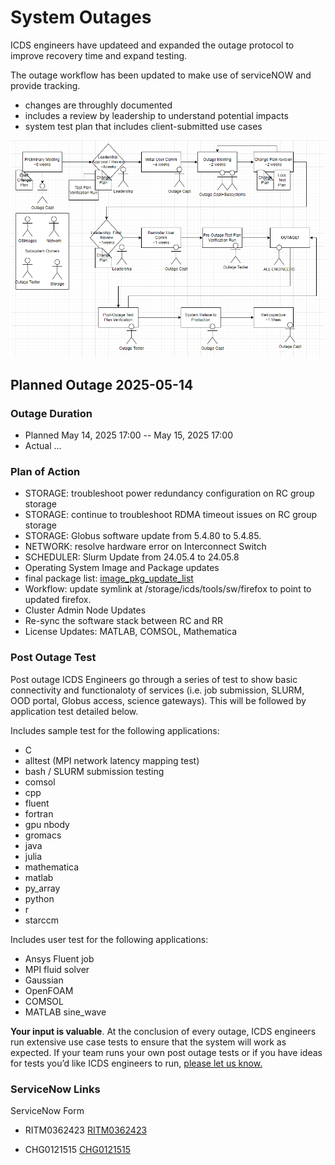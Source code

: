 # System Outages

ICDS engineers have updateed and expanded the outage protocol to improve recovery time and expand testing. 

The outage workflow has been updated to make use of serviceNOW and provide tracking.

 - changes are throughly documented
 - includes a review by leadership to understand potential impacts
 - system test plan that includes client-submitted use cases


![Outage WorkFlow Diagram](../img/ICDS_Outage_workflow.png)

## Planned Outage 2025-05-14

### Outage Duration

 - Planned May 14, 2025 17:00 -- May 15, 2025 17:00
 - Actual …

### Plan of Action

 - STORAGE: troubleshoot power redundancy configuration on RC group storage
 - STORAGE: continue to troubleshoot RDMA timeout issues on RC group storage 
 - STORAGE: Globus software update from 5.4.80 to 5.4.85. 
 - NETWORK: resolve hardware error on Interconnect Switch
 - SCHEDULER: Slurm Update from 24.05.4 to 24.05.8
 - Operating System Image and Package updates
 - final package list: [image_pkg_update_list](../img/image_pkg_update_list_2025-05-13.txt)
 - Workflow: update symlink at /storage/icds/tools/sw/firefox to point to updated firefox.
 - Cluster Admin Node Updates
 - Re-sync the software stack between RC and RR
 - License Updates: MATLAB, COMSOL, Mathematica

### Post Outage Test

Post outage ICDS Engineers go through a series of test to show basic connectivity and functionaloty of services (i.e. job submission, SLURM, OOD portal, Globus access, science gateways). This will be followed by application test detailed below. 

Includes sample test for the following applications:

 - C
 - alltest (MPI network latency mapping test)
 - bash / SLURM submission testing
 - comsol
 - cpp
 - fluent
 - fortran
 - gpu nbody
 - gromacs
 - java
 - julia
 - mathematica
 - matlab
 - py_array
 - python
 - r
 - starccm


Includes user test for the following applications: 

 - Ansys Fluent job
 - MPI fluid solver
 - Gaussian
 - OpenFOAM
 - COMSOL
 - MATLAB sine_wave 

**Your input is valuable**. At the conclusion of every outage, ICDS engineers run extensive use case tests to ensure that the system will work as expected. If your team runs your own post outage tests or if you have ideas for tests you’d like ICDS engineers to run, [please let us know.](mailto:icds@psu.edu?subject=Post-Outage%20Testing%20Feedback) 

### ServiceNow Links

ServiceNow Form


- RITM0362423 [RITM0362423](https://pennstate.service-now.com/nav_to.do?uri=sc_req_item.do%3Fsys_id=9dc5c7af47302e94fb179df4126d439c%26sysparm_stack=sc_req_item_list.do%3Fsysparm_query=active=true)


- CHG0121515 [CHG0121515](https://pennstate.service-now.com/nav_to.do?uri=change_request.do%3Fsys_id=39c50baf47302e94fb179df4126d436f%26sysparm_stack=change_request_list.do%3Fsysparm_query=active=true)
